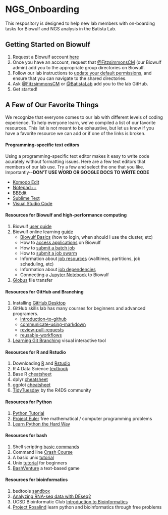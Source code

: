 # NGS_Onboarding
This respository is designed to help new lab members with on-boarding tasks for Biowulf and NGS analysis in the Batista Lab. 

## Getting Started on Biowulf
1) Request a Biowulf account [here](https://hpc.nih.gov/docs/accounts.html)
2) Once you have an account, request that [@FitzsimmonsCM](https://github.com/FitzsimmonsCM) (our Biowulf admin) add you to the appropriate group directories on Biowulf. 
3) Follow our lab instructions to [update your default permissions](https://hpc.nih.gov/storage/permissions.html), and ensure that you can navigate to the shared directories.
4) Ask [@FitzsimmonsCM](https://github.com/FitzsimmonsCM) or [@BatistaLab](https://github.com/BatistaLab) add you to the lab GitHub.
5) Get started!  

## A Few of Our Favorite Things
We recognize that everyone comes to our lab with different levels of coding experience. To help everyone learn, we've compiled a list of our favorite resources. This list is not meant to be exhaustive, but let us know if you have a favorite resource we can add or if one of the links is broken. 

#### Programming-specific text editors
Using a programming-specific text editor makes it easy to write code acurately without formatting issues. Here are a few text editors that members of our lab use. Try a few and select the one that you like. Importantly--**DON'T USE WORD OR GOOGLE DOCS TO WRITE CODE**
* [Komodo Edit](https://www.activestate.com/products/komodo-edit/)
* [Notepad++](https://notepad-plus-plus.org/)
* [BBEdit](https://www.barebones.com/products/bbedit/)
* [Sublime Text](https://www.sublimetext.com/)
* [Visual Studio Code](https://code.visualstudio.com/) 

#### Resources for Biowulf and high-performance computing
1) Biowulf [user guide](https://hpc.nih.gov/docs/userguide.html)
2) Biowulf online learning [guide](https://hpc.nih.gov/training/intro_biowulf/)
   * [Biowulf Basics](https://youtu.be/EK043NJJ9Jc) (how to login, when should I use the cluster, etc)
   * How to [access applications](https://youtu.be/Et5bXBOKHoc) on Biowulf
   * How to [submit a batch job](https://youtu.be/BrVQRCftVN8)
   * How to [submit a job swarm](https://hpc.nih.gov/training/intro_biowulf/hands-on-swarm.html)
   * Information about [job resources](https://youtu.be/_iKDWQTsg1k) (walltimes, partitions, job scheduling, etc)
   * Information about [job dependencies](https://youtu.be/UsrLIgS3Mto)
   * Connecting a [Jupyter Notebook](https://www.youtube.com/watch?v=bgLJb1anNPA) to Biowulf
3) [Globus](https://www.globus.org/) file transfer

#### Resources for GitHub and Branching
1) Installing [GitHub Desktop](https://desktop.github.com/)
2) GitHub skills lab has many courses for beginners and advanced programers.
   * [introduction-to-github](https://github.com/skills/introduction-to-github)
   * [communicate-using-markdown](https://github.com/skills/communicate-using-markdown)
   * [review-pull-requests](https://github.com/skills/review-pull-requests)
   * [reusable-workflows](https://github.com/skills/reusable-workflows)
3) [Learning Git Branching](https://learngitbranching.js.org/) visual interactive tool

#### Resources for R and Rstudio
1) Downloading [R](https://www.r-project.org/) and [Rstudio](https://posit.co/download/rstudio-desktop/)
2) R 4 Data Science [textbook](https://r4ds.had.co.nz/)
3) Base R [cheatsheet](https://iqss.github.io/dss-workshops/R/Rintro/base-r-cheat-sheet.pdf)
4) dplyr [cheatsheet](https://rstudio.github.io/cheatsheets/data-transformation.pdf)
5) ggplot [cheatsheet](https://rstudio.github.io/cheatsheets/data-visualization.pdf)
6) [TidyTuesday](https://github.com/rfordatascience/tidytuesday) by the R4DS community

#### Resources for Python
1) [Python Tutorial](https://github.com/Akuli/python-tutorial)
2) [Project Euler](https://projecteuler.net/) free mathematical / computer programming problems
3) [Learn Python the Hard Way](https://learnpythonthehardway.org/)

#### Resources for bash
1) Shell scripting [basic commands](https://notearena.com/course/linux/)
2) Command line [Crash Course](https://learnpythonthehardway.org/python3/appendixa.html)
3) A basic unix [tutorial](https://fsl.fmrib.ox.ac.uk/fslcourse/unix_intro/index.html)
4) Unix [tutorial](http://www.ee.surrey.ac.uk/Teaching/Unix/) for beginners
5) [BashVenture](https://github.com/apetro/BashVenture) a text-based game

#### Resources for bioinformatics
1) bedtools [sandbox](https://sandbox.bio/tutorials?id=bedtools-intro)
2) [Analyzing RNA-seq data with DEseq2](https://bioconductor.org/packages/devel/bioc/vignettes/DESeq2/inst/doc/DESeq2.html)
3) UCSD Bioinformatic Club [Introduction to Bioinformatics](https://www.bioinformaticscrashcourse.com/1_Welcome.html)
4) [Project Rosalind](https://rosalind.info/problems/locations/) learn python and bioinformatics through free problems

